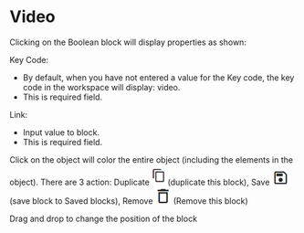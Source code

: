 # Video

Clicking on the Boolean block will display properties as shown:

Key Code:&#x20;

* By default, when you have not entered a value for the Key code, the key code in the workspace will display: video. &#x20;
* This is required field.

Link:

* Input value to block.
* This is required field.

Click on the object will color the entire object (including the elements in the object). There are 3 action: Duplicate <img src="../../../../../../../../.gitbook/assets/image (2417).png" alt="" data-size="line"> (duplicate this block), Save <img src="../../../../../../../../.gitbook/assets/image (2307).png" alt="" data-size="line"> (save block to Saved blocks), Remove <img src="../../../../../../../../.gitbook/assets/image (2249).png" alt="" data-size="line"> (Remove this block)

Drag and drop to change the position of the block

<figure><img src="https://lh7-rt.googleusercontent.com/docsz/AD_4nXcwMIjzpsLcfuHa-W-P5Ke8RphyEOok3jSdYzWgu3GHGllDC2yYDVOY-VdTDv32W3osZyHpUcnQtsAKCZsB8U6KAdOSxuG7tH8uSlSwjT9IYv8aNgmeuXDW6w2xdo1SQUEwOR8ICt1D3HSKDdUaadxUn_gO?key=McWN_Lv9ZK-QuQzVrY3nVw" alt=""><figcaption></figcaption></figure>
